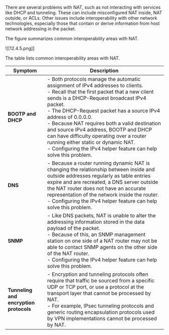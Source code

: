There are several problems with NAT, such as not interacting with services like DHCP and tunneling. These can include misconfigured NAT inside, NAT outside, or ACLs. Other issues include interoperability with other network technologies, especially those that contain or derive information from host network addressing in the packet.

The figure summarizes common interoperability areas with NAT.

![[12.4.5.png]]

The table lists common interoperability areas with NAT.

| **Symptom**                            | **Description**                                                                                                                                                                                                                                                                                                                                                                                                                                                                                         |
| -------------------------------------- | ------------------------------------------------------------------------------------------------------------------------------------------------------------------------------------------------------------------------------------------------------------------------------------------------------------------------------------------------------------------------------------------------------------------------------------------------------------------------------------------------------- |
| **BOOTP and DHCP**                     | - Both protocols manage the automatic assignment of IPv4 addresses to clients.<br>- Recall that the first packet that a new client sends is a DHCP-Request broadcast IPv4 packet.<br>- The DHCP-Request packet has a source IPv4 address of 0.0.0.0.<br>- Because NAT requires both a valid destination and source IPv4 address, BOOTP and DHCP can have difficulty operating over a router running either static or dynamic NAT.<br>- Configuring the IPv4 helper feature can help solve this problem. |
| **DNS**                                | - Because a router running dynamic NAT is changing the relationship between inside and outside addresses regularly as table entries expire and are recreated, a DNS server outside the NAT router does not have an accurate representation of the network inside the router.<br>- Configuring the IPv4 helper feature can help solve this problem.                                                                                                                                                      |
| **SNMP**                               | - Like DNS packets, NAT is unable to alter the addressing information stored in the data payload of the packet.<br>- Because of this, an SNMP management station on one side of a NAT router may not be able to contact SNMP agents on the other side of the NAT router.<br>- Configuring the IPv4 helper feature can help solve this problem.                                                                                                                                                          |
| **Tunneling and encryption protocols** | - Encryption and tunneling protocols often require that traffic be sourced from a specific UDP or TCP port, or use a protocol at the transport layer that cannot be processed by NAT.<br>- For example, IPsec tunneling protocols and generic routing encapsulation protocols used by VPN implementations cannot be processed by NAT.                                                                                                                                                                   |
